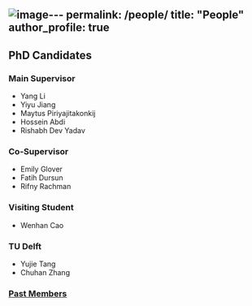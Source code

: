 ![image](https://github.com/panweihit/panweihit.github.io/assets/9285453/e3fe8d09-5d41-4f5f-8810-c2f31257a8de)---
permalink: /people/
title: "People"
author_profile: true
---
## PhD Candidates

### Main Supervisor
- Yang Li
- Yiyu Jiang
- Maytus Piriyajitakonkij
- Hossein Abdi
- Rishabh Dev Yadav

### Co-Supervisor
- Emily Glover
- Fatih Dursun
- Rifny Rachman

### Visiting Student
- Wenhan Cao

### TU Delft
- Yujie Tang
- Chuhan Zhang


### [Past Members](https://panweihit.github.io/people/past)


